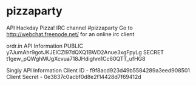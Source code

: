 pizzaparty
==========
API Hackday Pizza!
IRC channel #pizzaparty
Go to http://webchat.freenode.net/ for an online irc client


ordr.in API Information
PUBLIC y7JumAhr9gotJKJElCZl97dQXQ1BWD2Anue3xgFpyLg
SECRET t1gew_pQWghMUgXcvua718JHdighm1Cc60QTT_ufHG8

Singly API Information
Client ID - f9f8acd923d49b5584289a3eed908501
Client Secret - 0e3837c0acbf0d8e2f14428d7f69412d